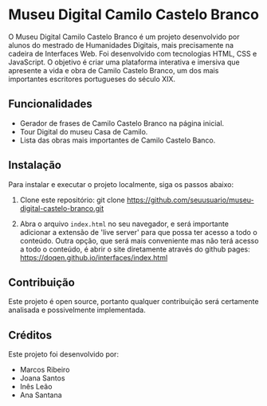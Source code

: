 # Museu Digital Camilo Castelo Branco

O Museu Digital Camilo Castelo Branco é um projeto desenvolvido por alunos do mestrado de Humanidades Digitais, mais precisamente na cadeira de Interfaces Web.
Foi desenvolvido com tecnologias HTML, CSS e JavaScript. O objetivo é criar uma plataforma interativa e imersiva que apresente a vida e obra de Camilo Castelo Branco, um dos mais importantes escritores portugueses do século XIX.

## Funcionalidades

* Gerador de frases de Camilo Castelo Branco na página inicial.
* Tour Digital do museu Casa de Camilo.
* Lista das obras mais importantes de Camilo Castelo Banco.

## Instalação

Para instalar e executar o projeto localmente, siga os passos abaixo:

1. Clone este repositório:
git clone https://github.com/seuusuario/museu-digital-castelo-branco.git

2. Abra o arquivo `index.html` no seu navegador, e será importante adicionar a extensão de 'live server' para que possa ter acesso a todo o conteúdo. Outra opção, que será mais conveniente mas não terá acesso a todo o conteúdo, é abrir o site diretamente através do github pages: https://doqen.github.io/interfaces/index.html

## Contribuição

Este projeto é open source, portanto qualquer contribuição será certamente analisada e possivelmente implementada. 

## Créditos

Este projeto foi desenvolvido por:

- Marcos Ribeiro
- Joana Santos
- Inês Leão
- Ana Santana

